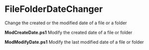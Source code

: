 # FileFolderDateChanger
Change the created or the modified date of a file or a folder

<b>ModCreateDate.ps1</b>
Modify the created date of a file or folder

<b>ModModifyDate.ps1</b>
Modify the last modified date of a file or folder
